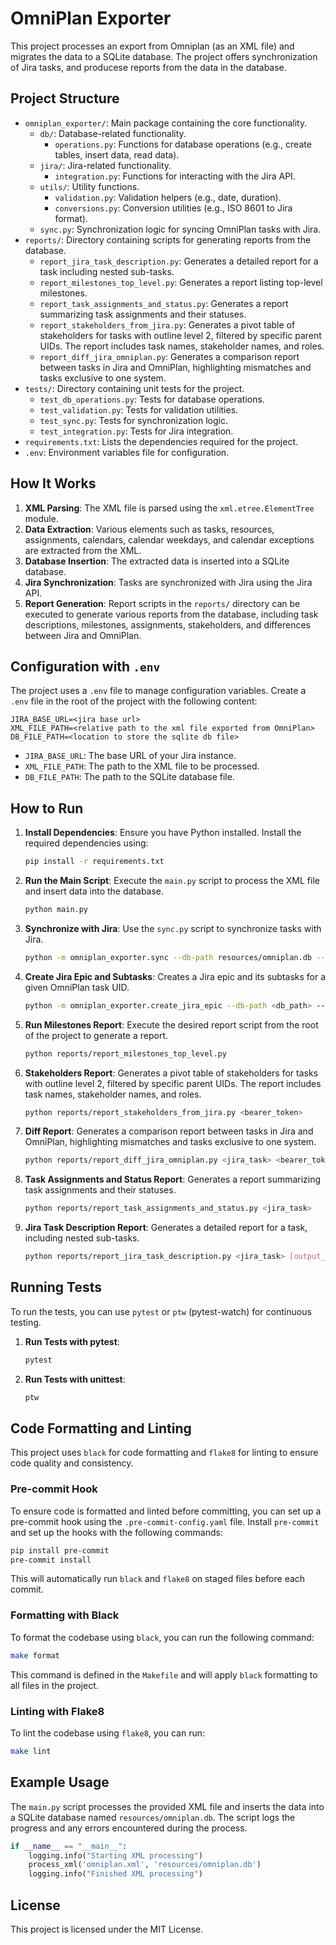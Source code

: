 # OmniPlan Exporter

This project processes an export from Omniplan (as an XML file) and migrates the data to a SQLite database. 
The project offers synchronization of Jira tasks, and producese reports from the data in the database.

## Project Structure

- `omniplan_exporter/`: Main package containing the core functionality.
  - `db/`: Database-related functionality.
    - `operations.py`: Functions for database operations (e.g., create tables, insert data, read data).
  - `jira/`: Jira-related functionality.
    - `integration.py`: Functions for interacting with the Jira API.
  - `utils/`: Utility functions.
    - `validation.py`: Validation helpers (e.g., date, duration).
    - `conversions.py`: Conversion utilities (e.g., ISO 8601 to Jira format).
  - `sync.py`: Synchronization logic for syncing OmniPlan tasks with Jira.
- `reports/`: Directory containing scripts for generating reports from the database.
  - `report_jira_task_description.py`: Generates a detailed report for a task including nested sub-tasks.
  - `report_milestones_top_level.py`: Generates a report listing top-level milestones.
  - `report_task_assignments_and_status.py`: Generates a report summarizing task assignments and their statuses.
  - `report_stakeholders_from_jira.py`: Generates a pivot table of stakeholders for tasks with outline level 2, filtered by specific parent UIDs. The report includes task names, stakeholder names, and roles.
  - `report_diff_jira_omniplan.py`: Generates a comparison report between tasks in Jira and OmniPlan, highlighting mismatches and tasks exclusive to one system.
- `tests/`: Directory containing unit tests for the project.
  - `test_db_operations.py`: Tests for database operations.
  - `test_validation.py`: Tests for validation utilities.
  - `test_sync.py`: Tests for synchronization logic.
  - `test_integration.py`: Tests for Jira integration.
- `requirements.txt`: Lists the dependencies required for the project.
- `.env`: Environment variables file for configuration.

## How It Works

1. **XML Parsing**: The XML file is parsed using the `xml.etree.ElementTree` module.
2. **Data Extraction**: Various elements such as tasks, resources, assignments, calendars, calendar weekdays, and calendar exceptions are extracted from the XML.
3. **Database Insertion**: The extracted data is inserted into a SQLite database.
4. **Jira Synchronization**: Tasks are synchronized with Jira using the Jira API.
5. **Report Generation**: Report scripts in the `reports/` directory can be executed to generate various reports from the database, including task descriptions, milestones, assignments, stakeholders, and differences between Jira and OmniPlan.

## Configuration with `.env`

The project uses a `.env` file to manage configuration variables. Create a `.env` file in the root of the project with the following content:

```properties
JIRA_BASE_URL=<jira base url>
XML_FILE_PATH=<relative path to the xml file exported from OmniPlan>
DB_FILE_PATH=<location to store the sqlite db file>
```

- `JIRA_BASE_URL`: The base URL of your Jira instance.
- `XML_FILE_PATH`: The path to the XML file to be processed.
- `DB_FILE_PATH`: The path to the SQLite database file.

## How to Run

1. **Install Dependencies**: Ensure you have Python installed. Install the required dependencies using:
   ```sh
   pip install -r requirements.txt
   ```
2. **Run the Main Script**: Execute the `main.py` script to process the XML file and insert data into the database.
   ```sh
   python main.py
   ```
3. **Synchronize with Jira**: Use the `sync.py` script to synchronize tasks with Jira.
   ```sh
   python -m omniplan_exporter.sync --db-path resources/omniplan.db --bearer-token YOUR_JIRA_TOKEN
   ```
4. **Create Jira Epic and Subtasks**: Creates a Jira epic and its subtasks for a given OmniPlan task UID.
   ```sh
   python -m omniplan_exporter.create_jira_epic --db-path <db_path> --omniplan-uid <task_uid> --bearer-token <jira_token> [--dry-run]
   ```
5. **Run Milestones Report**: Execute the desired report script from the root of the project to generate a report.
   ```sh
   python reports/report_milestones_top_level.py
   ```
6. **Stakeholders Report**: Generates a pivot table of stakeholders for tasks with outline level 2, filtered by specific parent UIDs. The report includes task names, stakeholder names, and roles.
   ```sh
   python reports/report_stakeholders_from_jira.py <bearer_token>
   ```

7. **Diff Report**: Generates a comparison report between tasks in Jira and OmniPlan, highlighting mismatches and tasks exclusive to one system.
   ```sh
   python reports/report_diff_jira_omniplan.py <jira_task> <bearer_token>
   ```

8. **Task Assignments and Status Report**: Generates a report summarizing task assignments and their statuses.
   ```sh
   python reports/report_task_assignments_and_status.py <jira_task>
   ```

9. **Jira Task Description Report**: Generates a detailed report for a task, including nested sub-tasks.
   ```sh
   python reports/report_jira_task_description.py <jira_task> [output_dir]
   ```

## Running Tests

To run the tests, you can use `pytest` or `ptw` (pytest-watch) for continuous testing.

1. **Run Tests with pytest**:
   ```sh
   pytest
   ```

2. **Run Tests with unittest**:
   ```sh
   ptw
   ```

## Code Formatting and Linting

This project uses `black` for code formatting and `flake8` for linting to ensure code quality and consistency.

### Pre-commit Hook
To ensure code is formatted and linted before committing, you can set up a pre-commit hook using the `.pre-commit-config.yaml` file. Install `pre-commit` and set up the hooks with the following commands:
```bash
pip install pre-commit
pre-commit install
```
This will automatically run `black` and `flake8` on staged files before each commit.

### Formatting with Black
To format the codebase using `black`, you can run the following command:
```bash
make format
```
This command is defined in the `Makefile` and will apply `black` formatting to all files in the project.

### Linting with Flake8
To lint the codebase using `flake8`, you can run:
```bash
make lint
```

## Example Usage

The `main.py` script processes the provided XML file and inserts the data into a SQLite database named `resources/omniplan.db`. The script logs the progress and any errors encountered during the process.

```python
if __name__ == "__main__":
    logging.info("Starting XML processing")
    process_xml('omniplan.xml', 'resources/omniplan.db')
    logging.info("Finished XML processing")
```

## License

This project is licensed under the MIT License.